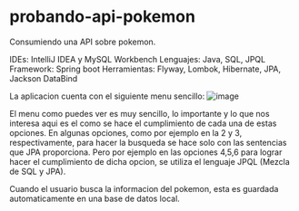 # probando-api-pokemon
 Consumiendo una API sobre pokemon.

 IDEs: IntelliJ IDEA y MySQL Workbench
 Lenguajes: Java, SQL, JPQL
 Framework: Spring boot
 Herramientas: Flyway, Lombok, Hibernate, JPA, Jackson DataBind
 
 La aplicacion cuenta con el siguiente menu sencillo:
 ![image](https://github.com/user-attachments/assets/5757bf28-58a0-472e-b4f2-e3f3cc55cc48)

 




 
 El menu como puedes ver es muy sencillo, lo importante y lo que nos interesa aqui es el como se
 hace el cumplimiento de cada una de estas opciones. En algunas opciones, como por ejemplo en la 
 2 y 3, respectivamente, para hacer la busqueda se hace solo con las sentencias que JPA proporciona.
 Pero por ejemplo en las opciones 4,5,6 para lograr hacer el cumplimiento de dicha opcion, se utiliza 
 el lenguaje JPQL (Mezcla de SQL y JPA).

 Cuando el usuario busca la informacion del pokemon, esta es guardada automaticamente en una base de datos local.
